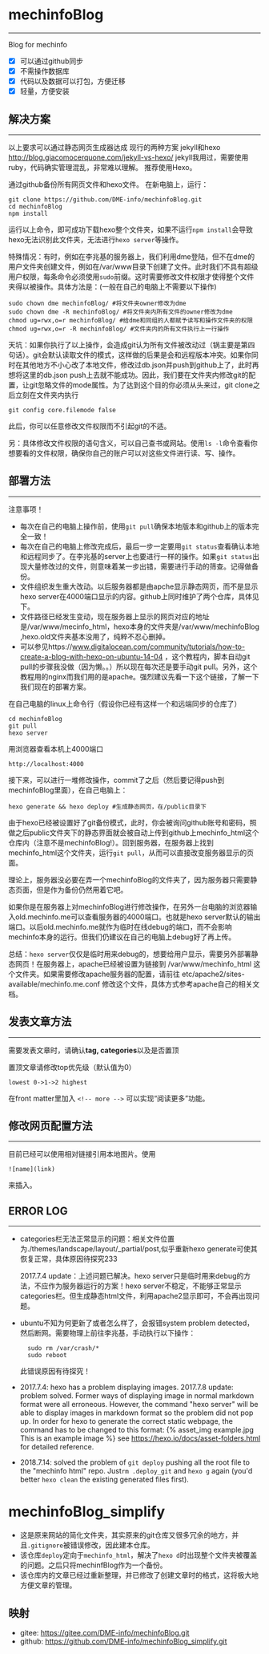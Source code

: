 # mechinfoBlog
---
Blog for mechinfo

- [x] 可以通过github同步
- [x] 不需操作数据库
- [x] 代码以及数据可以打包，方便迁移
- [x] 轻量，方便安装

## 解决方案
---
以上要求可以通过静态网页生成器达成
现行的两种方案 jekyll和hexo
http://blog.giacomocerquone.com/jekyll-vs-hexo/
jekyll我用过，需要使用ruby，代码确实管理混乱，非常难以理解。
推荐使用Hexo。

通过github备份所有网页文件和hexo文件。
在新电脑上，运行：
	
	git clone https://github.com/DME-info/mechinfoBlog.git
	cd mechinfoBlog
	npm install

运行以上命令，即可成功下载hexo整个文件夹，如果不运行`npm install`会导致hexo无法识别此文件夹，无法进行`hexo server`等操作。

特殊情况：有时，例如在李兆基的服务器上，我们利用dme登陆，但不在dme的用户文件夹创建文件，例如在/var/www目录下创建了文件。此时我们不具有超级用户权限，每条命令必须使用`sudo`前缀。这时需要修改文件权限才使得整个文件夹得以被操作。具体方法是：(一般在自己的电脑上不需要以下操作)
	
	sudo chown dme mechinfoBlog/ #将文件夹owner修改为dme
	sudo chown dme -R mechinfoBlog/ #将文件夹内所有文件的owner修改为dme
	chmod ug=rwx,o=r mechinfoBlog/ #给dme和同组的人都赋予读写和操作文件夹的权限
	chmod ug=rwx,o=r -R mechinfoBlog/ #文件夹内的所有文件执行上一行操作
天坑：如果你执行了以上操作，会造成git认为所有文件被改动过（锅主要是第四句话）。git会默认读取文件的模式，这样做的后果是会和远程版本冲突。如果你同时在其他地方不小心改了本地文件，修改过db.json并push到github上了，此时再想将这里的db.json push上去就不能成功。因此，我们要在文件夹内修改git的配置，让git忽略文件的mode属性。为了达到这个目的你必须从头来过，git clone之后立刻在文件夹内执行
	
	git config core.filemode false
此后，你可以任意修改文件权限而不引起git的不适。

另：具体修改文件权限的语句含义，可以自己查书或网站。使用`ls -l`命令查看你想要看的文件权限，确保你自己的账户可以对这些文件进行读、写、操作。
	

## 部署方法
---

注意事项！

* 每次在自己的电脑上操作前，使用`git pull`确保本地版本和github上的版本完全一致！
* 每次在自己的电脑上修改完成后，最后一步一定要用`git status`查看确认本地和远程同步了。在李兆基的server上也要进行一样的操作。如果`git status`出现大量修改过的文件，则意味着某一步出错，需要进行手动的筛查。记得做备份。
* 文件组织发生重大改动。以后服务器都是由apche显示静态网页，而不是显示hexo server在4000端口显示的内容。github上同时维护了两个仓库，具体见下。
* 文件路径已经发生变动，现在服务器上显示的网页对应的地址是/var/www/mecinfo_html，hexo本身的文件夹是/var/www/mechinfoBlog ,hexo.old文件夹基本没用了，纯粹不忍心删掉。
* 可以参见https://www.digitalocean.com/community/tutorials/how-to-create-a-blog-with-hexo-on-ubuntu-14-04 ，这个教程内，脚本自动git pull的步骤我没做（因为懒。。）所以现在每次还是要手动git pull。另外，这个教程用的nginx而我们用的是apache。强烈建议先看一下这个链接，了解一下我们现在的部署方案。


在自己电脑的linux上命令行（假设你已经有这样一个和远端同步的仓库了）

	cd mechinfoBlog
	git pull
	hexo server

用浏览器查看本机上4000端口

	http://localhost:4000

接下来，可以进行一堆修改操作，commit了之后（然后要记得push到mechinfoBlog里面），在自己电脑上：

	hexo generate && hexo deploy #生成静态网页，在/public目录下

由于hexo已经被设置好了git备份模式，此时，你会被询问github账号和密码，照做之后public文件夹下的静态界面就会被自动上传到github上mechinfo_html这个仓库内（注意不是mechinfoBlog!）。回到服务器，在服务器上找到mechinfo_html这个文件夹，运行`git pull`，从而可以直接改变服务器显示的页面。

理论上，服务器没必要在弄一个mechinfoBlog的文件夹了，因为服务器只需要静态页面，但是作为备份仍然用着它吧。

如果你是在服务器上对mechinfoBlog进行修改操作，在另外一台电脑的浏览器输入old.mechinfo.me可以查看服务器的4000端口。也就是hexo server默认的输出端口。以后old.mechinfo.me就作为临时在线debug的端口，而不会影响mechinfo本身的运行。但我们仍建议在自己的电脑上debug好了再上传。

总结：`hexo server`仅仅是临时用来debug的，想要给用户显示，需要另外部署静态网页！在服务器上，apache已经被设置为链接到 /var/www/mechinfo_html 这个文件夹。如果需要修改apache服务器的配置，请前往 etc/apache2/sites-available/mechinfo.me.conf 修改这个文件，具体方式参考apache自己的相关文档。

## 发表文章方法
---
需要发表文章时，请确认**tag, categories**以及是否置顶

置顶文章请修改top优先级（默认值为0）

	lowest 0->1->2 highest

在front matter里加入 `<!-- more -->` 可以实现“阅读更多”功能。

## 修改网页配置方法
---
目前已经可以使用相对链接引用本地图片。使用

	![name](link)

来插入。

## ERROR LOG
---
* categories栏无法正常显示的问题：相关文件位置为./themes/landscape/layout/_partial/post,似乎重新hexo generate可使其恢复正常，具体原因待探究233

	2017.7.4 update：上述问题已解决。hexo server只是临时用来debug的方法，不应作为服务器运行的方案！hexo server不稳定，不能够正常显示categories栏。但生成静态html文件，利用apache2显示即可，不会再出现问题。

* ubuntu不知为何更新了或者怎么样了，会报错system problem detected，然后断网。需要物理上前往李兆基，手动执行以下操作：
	
		sudo rm /var/crash/*
		sudo reboot
		
	此错误原因有待探究！


* 2017.7.4: hexo has a problem displaying images.
	2017.7.8 update: problem solved. Former ways of displaying image in normal markdown format were all erroneous. However, the command "hexo server" will be able to display images in markdown format so the problem did not pop up. In order for hexo to generate the correct static webpage, the command has to be changed to this format: {% asset_img example.jpg This is an example image %} see https://hexo.io/docs/asset-folders.html for detailed reference.

* 2018.7.14: solved the problem of `git deploy` pushing all the root file to the "mechinfo html" repo. Just`rm .deploy_git` and `hexo g` again (you'd better `hexo clean` the existing generated files first).

# mechinfoBlog_simplify

+ 这是原来网站的简化文件夹，其实原来的git仓库又很多冗余的地方，并且`.gitignore`被错误修改，因此建本仓库。
+ 该仓库`deploy`定向于`mechinfo_html`，解决了`hexo d`时出现整个文件夹被覆盖的问题。之后只将mechinfBlog作为一个备份。
+ 该仓库内的文章已经过重新整理，并已修改了创建文章时的格式，这将极大地方便文章的管理。

## 映射

+ gitee: https://gitee.com/DME-info/mechinfoBlog.git
+ github: https://github.com/DME-info/mechinfoBlog_simplify.git